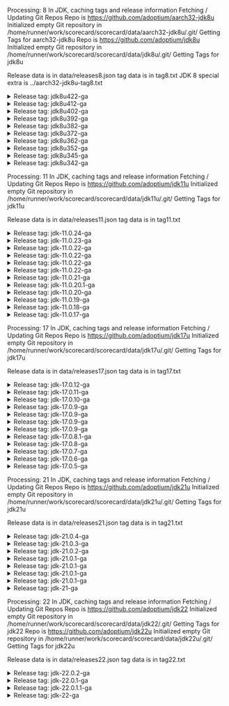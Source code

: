 Processing: 8 
In JDK, caching tags and release information
Fetching / Updating Git Repos
Repo is  https://github.com/adoptium/aarch32-jdk8u
Initialized empty Git repository in /home/runner/work/scorecard/scorecard/data/aarch32-jdk8u/.git/
Getting Tags for aarch32-jdk8u
Repo is  https://github.com/adoptium/jdk8u
Initialized empty Git repository in /home/runner/work/scorecard/scorecard/data/jdk8u/.git/
Getting Tags for jdk8u

Release data is in data/releases8.json
tag data is in tag8.txt
JDK 8 special extra is ../aarch32-jdk8u-tag8.txt


<details><summary>Release tag: jdk8u422-ga</summary>

|                       Tag|               Tagged Date |       Commit Date |              Days |
|                       ---|                       --- |               --- |               --- |
|               jdk8u422-ga| Fri Jul 19 00:00:00 UTC 2024 | Fri Jul 19 00:00:00 UTC 2024 |                 0 |
|        jdk8u422-b05_adopt| Wed Jul 17 00:14:20 UTC 2024 | Wed Jul 17 00:14:20 UTC 2024 |                 0 |


|   Platform|           OS |    Released | Target/Actual(days) |    On-time |                      RTAG|
|        ---|          --- |         --- |               --- |        --- |                       ---|
|        x64|        linux |  07-18-2024 |               2/1 |        Yes |        jdk8u422-b05_adopt|

On-Time 1(100%)  Late: 0(0%)


</details>



<details><summary>Release tag: jdk8u412-ga</summary>

|                       Tag|               Tagged Date |       Commit Date |              Days |
|                       ---|                       --- |               --- |               --- |
|               jdk8u412-ga| Sun Apr  7 02:50:07 UTC 2024 | Wed Apr 17 00:29:09 UTC 2024 |                -9 |
|        jdk8u412-b08_adopt| Wed Apr 17 01:14:23 UTC 2024 | Wed Apr 17 01:14:23 UTC 2024 |                 0 |


|   Platform|           OS |    Released | Target/Actual(days) |    On-time |                      RTAG|
|        ---|          --- |         --- |               --- |        --- |                       ---|
|        x64|        linux |  04-18-2024 |               2/1 |        Yes |        jdk8u412-b08_adopt|
|        x64|      windows |  04-18-2024 |               2/1 |        Yes |        jdk8u412-b08_adopt|
|    aarch64|        linux |  04-18-2024 |               2/1 |        Yes |        jdk8u412-b08_adopt|
|        x64|          mac |  04-19-2024 |               2/2 |        Yes |        jdk8u412-b08_adopt|
|    ppc64le|        linux |  04-20-2024 |               7/3 |        Yes |        jdk8u412-b08_adopt|
|        x64|      solaris |  04-22-2024 |               7/5 |        Yes |        jdk8u412-b08_adopt|
|        x64| alpine-linux |  04-22-2024 |               7/5 |        Yes |        jdk8u412-b08_adopt|
|    sparcv9|      solaris |  04-22-2024 |               7/5 |        Yes |        jdk8u412-b08_adopt|
|      ppc64|          aix |  04-23-2024 |               7/6 |        Yes |        jdk8u412-b08_adopt|
|        arm|        linux |  04-23-2024 |               7/6 |        Yes | jdk8u412-b08-aarch32-20240419_adopt|
|        x32|      windows |  04-24-2024 |               7/6 |        Yes |        jdk8u412-b08_adopt|

On-Time 11(100%)  Late: 0(0%)


</details>



<details><summary>Release tag: jdk8u402-ga</summary>

|                       Tag|               Tagged Date |       Commit Date |              Days |
|                       ---|                       --- |               --- |               --- |
|               jdk8u402-ga| Thu Jan 11 01:53:23 UTC 2024 | Wed Jan 17 01:35:04 UTC 2024 |                -5 |
|        jdk8u402-b06_adopt| Wed Jan 17 01:14:12 UTC 2024 | Wed Jan 17 01:14:12 UTC 2024 |                 0 |


|   Platform|           OS |    Released | Target/Actual(days) |    On-time |                      RTAG|
|        ---|          --- |         --- |               --- |        --- |                       ---|
|        x64|        linux |  01-19-2024 |               2/2 |        Yes |        jdk8u402-b06_adopt|
|    ppc64le|        linux |  01-19-2024 |               7/2 |        Yes |        jdk8u402-b06_adopt|
|        x64|      windows |  01-19-2024 |               2/2 |        Yes |        jdk8u402-b06_adopt|
|        x64|          mac |  01-19-2024 |               2/2 |        Yes |        jdk8u402-b06_adopt|
|    aarch64|        linux |  01-23-2024 |               2/5 |         No |        jdk8u402-b06_adopt|
|        x64|      solaris |  01-23-2024 |               7/5 |        Yes |        jdk8u402-b06_adopt|
|        x32|      windows |  01-23-2024 |               7/6 |        Yes |        jdk8u402-b06_adopt|
|    sparcv9|      solaris |  01-23-2024 |               7/6 |        Yes |        jdk8u402-b06_adopt|
|        x64| alpine-linux |  01-24-2024 |               7/7 |        Yes |        jdk8u402-b06_adopt|
|        arm|        linux |  01-24-2024 |               7/7 |        Yes | jdk8u402-b06-aarch32-20240118_adopt|
|      ppc64|          aix |  01-24-2024 |               7/7 |        Yes |        jdk8u402-b06_adopt|

On-Time 10(90%)  Late: 1(9%)


</details>



<details><summary>Release tag: jdk8u392-ga</summary>

|                       Tag|               Tagged Date |       Commit Date |              Days |
|                       ---|                       --- |               --- |               --- |
|               jdk8u392-ga| Sat Oct  7 21:09:58 UTC 2023 | Tue Oct 17 22:51:19 UTC 2023 |               -10 |
|        jdk8u392-b08_adopt| Tue Oct 17 23:14:11 UTC 2023 | Tue Oct 17 23:14:12 UTC 2023 |                 0 |


|   Platform|           OS |    Released | Target/Actual(days) |    On-time |                      RTAG|
|        ---|          --- |         --- |               --- |        --- |                       ---|
|    aarch64|        linux |  10-19-2023 |               2/1 |        Yes |        jdk8u392-b08_adopt|
|        x64|      windows |  10-20-2023 |               2/2 |        Yes |        jdk8u392-b08_adopt|
|        x32|      windows |  10-20-2023 |               7/2 |        Yes |        jdk8u392-b08_adopt|
|        x64|        linux |  10-23-2023 |               2/5 |         No |        jdk8u392-b08_adopt|
|    ppc64le|        linux |  10-24-2023 |               7/6 |        Yes |        jdk8u392-b08_adopt|
|        x64|          mac |  10-25-2023 |               2/7 |         No |        jdk8u392-b08_adopt|
|        x64| alpine-linux |  10-26-2023 |               7/8 |         No |        jdk8u392-b08_adopt|
|        x64|      solaris |  10-27-2023 |               7/9 |         No |        jdk8u392-b08_adopt|
|    sparcv9|      solaris |  10-27-2023 |               7/9 |         No |        jdk8u392-b08_adopt|
|        arm|        linux |  10-31-2023 |              7/13 |         No | jdk8u392-b08-aarch32-20231020_adopt|
|      ppc64|          aix |  11-01-2023 |              7/14 |         No |        jdk8u392-b08_adopt|

On-Time 4(36%)  Late: 7(63%)


</details>



<details><summary>Release tag: jdk8u382-ga</summary>

|                       Tag|               Tagged Date |       Commit Date |              Days |
|                       ---|                       --- |               --- |               --- |
|               jdk8u382-ga| Fri Jul 14 06:13:25 UTC 2023 | Fri Jul 21 03:03:59 UTC 2023 |                -6 |
|        jdk8u382-b05_adopt| Wed Jul 19 15:30:06 UTC 2023 | Wed Jul 19 15:30:06 UTC 2023 |                 0 |


|   Platform|           OS |    Released | Target/Actual(days) |    On-time |                      RTAG|
|        ---|          --- |         --- |               --- |        --- |                       ---|
|        x64|        linux |  07-21-2023 |               2/2 |        Yes |        jdk8u382-b05_adopt|
|    aarch64|        linux |  07-21-2023 |               2/2 |        Yes |        jdk8u382-b05_adopt|
|        x64|      windows |  07-21-2023 |               2/2 |        Yes |        jdk8u382-b05_adopt|
|        x64|          mac |  07-24-2023 |               2/4 |         No |        jdk8u382-b05_adopt|
|    ppc64le|        linux |  07-24-2023 |               7/4 |        Yes |        jdk8u382-b05_adopt|
|        x32|      windows |  07-25-2023 |               7/5 |        Yes |        jdk8u382-b05_adopt|
|        x64| alpine-linux |  07-25-2023 |               7/5 |        Yes |        jdk8u382-b05_adopt|
|        x64|      solaris |  07-26-2023 |               7/6 |        Yes |        jdk8u382-b05_adopt|
|    sparcv9|      solaris |  07-31-2023 |              7/11 |         No |        jdk8u382-b05_adopt|
|        arm|        linux |  08-01-2023 |              7/12 |         No | jdk8u382-b05-aarch32-20230719_adopt|
|      ppc64|          aix |  08-03-2023 |              7/14 |         No |        jdk8u382-b05_adopt|

On-Time 7(63%)  Late: 4(36%)


</details>



<details><summary>Release tag: jdk8u372-ga</summary>

|                       Tag|               Tagged Date |       Commit Date |              Days |
|                       ---|                       --- |               --- |               --- |
|               jdk8u372-ga| Tue Apr 18 04:55:08 UTC 2023 | Thu Apr 20 08:43:15 UTC 2023 |                -2 |
|        jdk8u372-b07_adopt| Tue Apr 18 23:14:10 UTC 2023 | Tue Apr 18 23:14:11 UTC 2023 |                 0 |


|   Platform|           OS |    Released | Target/Actual(days) |    On-time |                      RTAG|
|        ---|          --- |         --- |               --- |        --- |                       ---|
|        x64|        linux |  04-20-2023 |               2/1 |        Yes |        jdk8u372-b07_adopt|
|        x64|      windows |  04-20-2023 |               2/1 |        Yes |        jdk8u372-b07_adopt|
|    aarch64|        linux |  04-20-2023 |               2/1 |        Yes |        jdk8u372-b07_adopt|
|        x64|          mac |  04-20-2023 |               2/1 |        Yes |        jdk8u372-b07_adopt|
|    ppc64le|        linux |  04-25-2023 |               7/6 |        Yes |        jdk8u372-b07_adopt|
|        x64|      solaris |  04-25-2023 |               7/6 |        Yes |        jdk8u372-b07_adopt|
|        x32|      windows |  04-25-2023 |               7/6 |        Yes |        jdk8u372-b07_adopt|
|        x64| alpine-linux |  04-26-2023 |               7/7 |        Yes |        jdk8u372-b07_adopt|
|      ppc64|          aix |  04-27-2023 |               7/8 |         No |        jdk8u372-b07_adopt|
|        arm|        linux |  04-28-2023 |               7/9 |         No | jdk8u372-b07-aarch32-20230426_adopt|
|    sparcv9|      solaris |  04-29-2023 |              7/10 |         No |        jdk8u372-b07_adopt|

On-Time 8(72%)  Late: 3(27%)


</details>



<details><summary>Release tag: jdk8u362-ga</summary>

|                       Tag|               Tagged Date |       Commit Date |              Days |
|                       ---|                       --- |               --- |               --- |
|               jdk8u362-ga| Mon Jan 16 19:43:43 UTC 2023 | Wed Jan 18 15:48:10 UTC 2023 |                -1 |
|        jdk8u362-b09_adopt| Tue Jan 17 23:14:13 UTC 2023 | Tue Jan 17 23:14:13 UTC 2023 |                 0 |


|   Platform|           OS |    Released | Target/Actual(days) |    On-time |                      RTAG|
|        ---|          --- |         --- |               --- |        --- |                       ---|
|        x64|        linux |  01-20-2023 |               2/2 |        Yes |        jdk8u362-b09_adopt|
|        x64|          mac |  01-20-2023 |               2/2 |        Yes |        jdk8u362-b09_adopt|
|        x64|      windows |  01-23-2023 |               2/5 |         No |        jdk8u362-b09_adopt|
|        x32|      windows |  01-23-2023 |               7/5 |        Yes |        jdk8u362-b09_adopt|
|    aarch64|        linux |  01-24-2023 |               2/6 |         No |        jdk8u362-b09_adopt|
|    ppc64le|        linux |  01-24-2023 |               7/6 |        Yes |        jdk8u362-b09_adopt|
|        x64| alpine-linux |  01-25-2023 |               7/7 |        Yes |        jdk8u362-b09_adopt|
|        arm|        linux |  01-25-2023 |               7/7 |        Yes | jdk8u362-b09-aarch32-20230119_adopt|
|        x64|      solaris |  01-26-2023 |               7/8 |         No |        jdk8u362-b09_adopt|
|      ppc64|          aix |  01-27-2023 |               7/9 |         No |        jdk8u362-b09_adopt|
|    sparcv9|      solaris |  02-01-2023 |              7/14 |         No |        jdk8u362-b09_adopt|

On-Time 6(54%)  Late: 5(45%)


</details>



<details><summary>Release tag: jdk8u352-ga</summary>

|                       Tag|               Tagged Date |       Commit Date |              Days |
|                       ---|                       --- |               --- |               --- |
|               jdk8u352-ga| Tue Oct 11 00:13:13 UTC 2022 | Thu Oct 20 00:51:55 UTC 2022 |                -9 |
|        jdk8u352-b08_adopt| Thu Oct 20 08:39:59 UTC 2022 | Thu Oct 20 08:39:59 UTC 2022 |                 0 |


|   Platform|           OS |    Released | Target/Actual(days) |    On-time |                      RTAG|
|        ---|          --- |         --- |               --- |        --- |                       ---|
|        x64|        linux |  10-25-2022 |               2/5 |         No |        jdk8u352-b08_adopt|
|    ppc64le|        linux |  10-27-2022 |               7/7 |        Yes |        jdk8u352-b08_adopt|
|    aarch64|        linux |  10-28-2022 |               2/8 |         No |        jdk8u352-b08_adopt|
|        x64| alpine-linux |  11-02-2022 |              7/13 |         No |        jdk8u352-b08_adopt|
|        x64|          mac |  11-03-2022 |              2/14 |         No |        jdk8u352-b08_adopt|
|        arm|        linux |  11-03-2022 |              7/14 |         No | jdk8u352-b08-aarch32-20221020_adopt|
|        x64|      solaris |  11-04-2022 |              7/15 |         No |        jdk8u352-b08_adopt|
|        x64|      windows |  11-04-2022 |              2/15 |         No |        jdk8u352-b08_adopt|
|        x32|      windows |  11-04-2022 |              7/15 |         No |        jdk8u352-b08_adopt|
|      ppc64|          aix |  11-10-2022 |              7/21 |         No |        jdk8u352-b08_adopt|
|    sparcv9|      solaris |  11-15-2022 |              7/26 |         No |        jdk8u352-b08_adopt|

On-Time 1(9%)  Late: 10(90%)


</details>



<details><summary>Release tag: jdk8u345-ga</summary>

|                       Tag|               Tagged Date |       Commit Date |              Days |
|                       ---|                       --- |               --- |               --- |
|               jdk8u345-ga| Sun Jul 31 04:01:56 UTC 2022 | Mon Aug  1 16:10:48 UTC 2022 |                -1 |
|        jdk8u345-b01_adopt| Mon Aug  1 16:14:14 UTC 2022 | Mon Aug  1 16:14:14 UTC 2022 |                 0 |


|   Platform|           OS |    Released | Target/Actual(days) |    On-time |                      RTAG|
|        ---|          --- |         --- |               --- |        --- |                       ---|
|        x64|        linux |  08-04-2022 |               2/3 |         No |        jdk8u345-b01_adopt|
|    aarch64|        linux |  08-04-2022 |               2/3 |         No |        jdk8u345-b01_adopt|
|        x64| alpine-linux |  08-04-2022 |               7/3 |        Yes |        jdk8u345-b01_adopt|
|    ppc64le|        linux |  08-08-2022 |               7/6 |        Yes |        jdk8u345-b01_adopt|
|        x64|          mac |  08-08-2022 |               2/6 |         No |        jdk8u345-b01_adopt|
|        x64|      solaris |  08-09-2022 |               7/8 |         No |        jdk8u345-b01_adopt|
|        arm|        linux |  08-10-2022 |               7/8 |         No | jdk8u345-ga-aarch32-20220802_adopt|
|        x64|      windows |  08-04-2022 |               2/3 |         No |        jdk8u345-b01_adopt|
|        x32|      windows |  08-04-2022 |               7/3 |        Yes |        jdk8u345-b01_adopt|
|      ppc64|          aix |  08-19-2022 |              7/18 |         No |        jdk8u345-b01_adopt|
|    sparcv9|      solaris |  08-19-2022 |              7/18 |         No |        jdk8u345-b01_adopt|

On-Time 3(27%)  Late: 8(72%)


</details>



<details><summary>Release tag: jdk8u342-ga</summary>

|                       Tag|               Tagged Date |       Commit Date |              Days |
|                       ---|                       --- |               --- |               --- |
|               jdk8u342-ga| Fri Jul 15 16:21:53 UTC 2022 | Sat Jul 23 14:58:57 UTC 2022 |                -7 |
|        jdk8u342-b07_adopt| Wed Jul 20 16:14:13 UTC 2022 | Wed Jul 20 16:14:14 UTC 2022 |                 0 |


|   Platform|           OS |    Released | Target/Actual(days) |    On-time |                      RTAG|
|        ---|          --- |         --- |               --- |        --- |                       ---|
|        x64|      windows |  08-02-2022 |              2/12 |         No |        jdk8u342-b07_adopt|

On-Time 0(0%)  Late: 1(100%)


</details>

Processing: 11 
In JDK, caching tags and release information
Fetching / Updating Git Repos
Repo is  https://github.com/adoptium/jdk11u
Initialized empty Git repository in /home/runner/work/scorecard/scorecard/data/jdk11u/.git/
Getting Tags for jdk11u

Release data is in data/releases11.json
tag data is in tag11.txt


<details><summary>Release tag: jdk-11.0.24-ga</summary>

|                       Tag|               Tagged Date |       Commit Date |              Days |
|                       ---|                       --- |               --- |               --- |
|            jdk-11.0.24-ga| Tue Jul  9 08:41:55 UTC 2024 | Tue Jul 16 08:44:32 UTC 2024 |                -7 |
|       jdk-11.0.24+8_adopt| Tue Jul 16 22:07:28 UTC 2024 | Tue Jul 16 22:07:28 UTC 2024 |                 0 |


|   Platform|           OS |    Released | Target/Actual(days) |    On-time |                      RTAG|
|        ---|          --- |         --- |               --- |        --- |                       ---|
|        x64|        linux |  07-17-2024 |               2/0 |        Yes |       jdk-11.0.24+8_adopt|
|    aarch64|        linux |  07-18-2024 |               2/1 |        Yes |       jdk-11.0.24+8_adopt|
|        x64|      windows |  07-18-2024 |               2/1 |        Yes |       jdk-11.0.24+8_adopt|
|        x64|          mac |  07-18-2024 |               2/1 |        Yes |       jdk-11.0.24+8_adopt|
|    aarch64|          mac |  07-18-2024 |               2/1 |        Yes |       jdk-11.0.24+8_adopt|
|        x64| alpine-linux |  07-18-2024 |               7/1 |        Yes |       jdk-11.0.24+8_adopt|

On-Time 6(100%)  Late: 0(0%)


</details>



<details><summary>Release tag: jdk-11.0.23-ga</summary>

|                       Tag|               Tagged Date |       Commit Date |              Days |
|                       ---|                       --- |               --- |               --- |
|            jdk-11.0.23-ga| Mon Apr  8 05:38:38 UTC 2024 | Mon Apr  8 05:40:58 UTC 2024 |                 0 |
|       jdk-11.0.23+9_adopt| Wed Apr 17 05:07:26 UTC 2024 | Wed Apr 17 05:07:26 UTC 2024 |                 0 |


|   Platform|           OS |    Released | Target/Actual(days) |    On-time |                      RTAG|
|        ---|          --- |         --- |               --- |        --- |                       ---|
|        x64|        linux |  04-18-2024 |               2/1 |        Yes |       jdk-11.0.23+9_adopt|
|    aarch64|        linux |  04-18-2024 |               2/1 |        Yes |       jdk-11.0.23+9_adopt|
|    aarch64|          mac |  04-18-2024 |               2/1 |        Yes |       jdk-11.0.23+9_adopt|
|        x64|      windows |  04-18-2024 |               2/1 |        Yes |       jdk-11.0.23+9_adopt|
|    ppc64le|        linux |  04-19-2024 |               7/2 |        Yes |       jdk-11.0.23+9_adopt|
|        x64|          mac |  04-20-2024 |               2/2 |        Yes |       jdk-11.0.23+9_adopt|
|      s390x|        linux |  04-20-2024 |               7/3 |        Yes |       jdk-11.0.23+9_adopt|
|        x32|      windows |  04-22-2024 |               7/5 |        Yes |       jdk-11.0.23+9_adopt|
|      ppc64|          aix |  04-22-2024 |               7/5 |        Yes |       jdk-11.0.23+9_adopt|
|        arm|        linux |  04-23-2024 |               7/6 |        Yes |       jdk-11.0.23+9_adopt|
|        x64| alpine-linux |  04-23-2024 |               7/6 |        Yes |       jdk-11.0.23+9_adopt|

On-Time 11(100%)  Late: 0(0%)


</details>



<details><summary>Release tag: jdk-11.0.22-ga</summary>

|                       Tag|               Tagged Date |       Commit Date |              Days |
|                       ---|                       --- |               --- |               --- |
|            jdk-11.0.22-ga| Tue Jan  9 21:19:49 UTC 2024 | Tue Jan  9 21:21:18 UTC 2024 |                 0 |
|       jdk-11.0.22+7_adopt| Tue Jan 16 22:07:11 UTC 2024 | Tue Jan 16 22:07:11 UTC 2024 |                 0 |


|   Platform|           OS |    Released | Target/Actual(days) |    On-time |                      RTAG|
|        ---|          --- |         --- |               --- |        --- |                       ---|
|    aarch64|          mac |  01-22-2024 |               2/5 |         No |       jdk-11.0.22+7_adopt|

On-Time 0(0%)  Late: 1(100%)


</details>



<details><summary>Release tag: jdk-11.0.22-ga</summary>

|                       Tag|               Tagged Date |       Commit Date |              Days |
|                       ---|                       --- |               --- |               --- |
|            jdk-11.0.22-ga| Tue Jan  9 21:19:49 UTC 2024 | Tue Jan  9 21:21:18 UTC 2024 |                 0 |
|       jdk-11.0.22+7_adopt| Tue Jan 16 22:07:11 UTC 2024 | Tue Jan 16 22:07:11 UTC 2024 |                 0 |


|   Platform|           OS |    Released | Target/Actual(days) |    On-time |                      RTAG|
|        ---|          --- |         --- |               --- |        --- |                       ---|
|        x64|        linux |  01-18-2024 |               2/1 |        Yes |       jdk-11.0.22+7_adopt|
|    aarch64|          mac |  01-18-2024 |               2/1 |        Yes |       jdk-11.0.22+7_adopt|
|        x64|      windows |  01-18-2024 |               2/1 |        Yes |       jdk-11.0.22+7_adopt|
|    aarch64|        linux |  01-19-2024 |               2/2 |        Yes |       jdk-11.0.22+7_adopt|
|        x64| alpine-linux |  01-19-2024 |               7/2 |        Yes |       jdk-11.0.22+7_adopt|
|        x32|      windows |  01-19-2024 |               7/2 |        Yes |       jdk-11.0.22+7_adopt|
|    ppc64le|        linux |  01-22-2024 |               7/5 |        Yes |       jdk-11.0.22+7_adopt|
|        arm|        linux |  01-23-2024 |               7/6 |        Yes |       jdk-11.0.22+7_adopt|
|        x64|          mac |  01-23-2024 |               2/6 |         No |       jdk-11.0.22+7_adopt|
|      s390x|        linux |  01-23-2024 |               7/6 |        Yes |       jdk-11.0.22+7_adopt|

On-Time 9(90%)  Late: 1(10%)


</details>



<details><summary>Release tag: jdk-11.0.22-ga</summary>

|                       Tag|               Tagged Date |       Commit Date |              Days |
|                       ---|                       --- |               --- |               --- |
|            jdk-11.0.22-ga| Tue Jan  9 21:19:49 UTC 2024 | Tue Jan  9 21:21:18 UTC 2024 |                 0 |
|       jdk-11.0.22+7_adopt| Tue Jan 16 22:07:11 UTC 2024 | Tue Jan 16 22:07:11 UTC 2024 |                 0 |


|   Platform|           OS |    Released | Target/Actual(days) |    On-time |                      RTAG|
|        ---|          --- |         --- |               --- |        --- |                       ---|
|    aarch64|          mac |  01-22-2024 |               2/5 |         No |       jdk-11.0.22+7_adopt|

On-Time 0(0%)  Late: 1(100%)


</details>



<details><summary>Release tag: jdk-11.0.22-ga</summary>

|                       Tag|               Tagged Date |       Commit Date |              Days |
|                       ---|                       --- |               --- |               --- |
|            jdk-11.0.22-ga| Tue Jan  9 21:19:49 UTC 2024 | Tue Jan  9 21:21:18 UTC 2024 |                 0 |
|       jdk-11.0.22+7_adopt| Tue Jan 16 22:07:11 UTC 2024 | Tue Jan 16 22:07:11 UTC 2024 |                 0 |


|   Platform|           OS |    Released | Target/Actual(days) |    On-time |                      RTAG|
|        ---|          --- |         --- |               --- |        --- |                       ---|
|        x64|        linux |  01-18-2024 |               2/1 |        Yes |       jdk-11.0.22+7_adopt|
|    aarch64|          mac |  01-18-2024 |               2/1 |        Yes |       jdk-11.0.22+7_adopt|
|        x64|      windows |  01-18-2024 |               2/1 |        Yes |       jdk-11.0.22+7_adopt|
|    aarch64|        linux |  01-19-2024 |               2/2 |        Yes |       jdk-11.0.22+7_adopt|
|        x64| alpine-linux |  01-19-2024 |               7/2 |        Yes |       jdk-11.0.22+7_adopt|
|        x32|      windows |  01-19-2024 |               7/2 |        Yes |       jdk-11.0.22+7_adopt|
|    ppc64le|        linux |  01-22-2024 |               7/5 |        Yes |       jdk-11.0.22+7_adopt|
|        arm|        linux |  01-23-2024 |               7/6 |        Yes |       jdk-11.0.22+7_adopt|
|        x64|          mac |  01-23-2024 |               2/6 |         No |       jdk-11.0.22+7_adopt|
|      s390x|        linux |  01-23-2024 |               7/6 |        Yes |       jdk-11.0.22+7_adopt|

On-Time 9(90%)  Late: 1(10%)


</details>



<details><summary>Release tag: jdk-11.0.21-ga</summary>

|                       Tag|               Tagged Date |       Commit Date |              Days |
|                       ---|                       --- |               --- |               --- |
|            jdk-11.0.21-ga| Fri Oct  6 05:33:33 UTC 2023 | Fri Oct  6 05:45:12 UTC 2023 |                 0 |
|       jdk-11.0.21+9_adopt| Tue Oct 17 21:07:15 UTC 2023 | Tue Oct 17 21:07:15 UTC 2023 |                 0 |


|   Platform|           OS |    Released | Target/Actual(days) |    On-time |                      RTAG|
|        ---|          --- |         --- |               --- |        --- |                       ---|
|        x64|          mac |  10-18-2023 |               2/0 |        Yes |       jdk-11.0.21+9_adopt|
|    aarch64|        linux |  10-18-2023 |               2/0 |        Yes |       jdk-11.0.21+9_adopt|
|        x64|      windows |  10-18-2023 |               2/0 |        Yes |       jdk-11.0.21+9_adopt|
|        x64|        linux |  10-18-2023 |               2/0 |        Yes |       jdk-11.0.21+9_adopt|
|        x64| alpine-linux |  10-19-2023 |               7/1 |        Yes |       jdk-11.0.21+9_adopt|
|    ppc64le|        linux |  10-23-2023 |               7/5 |        Yes |       jdk-11.0.21+9_adopt|
|    aarch64|          mac |  10-24-2023 |               2/6 |         No |       jdk-11.0.21+9_adopt|
|      s390x|        linux |  10-24-2023 |               7/6 |        Yes |       jdk-11.0.21+9_adopt|
|        arm|        linux |  10-26-2023 |               7/8 |         No |       jdk-11.0.21+9_adopt|
|        x32|      windows |  10-27-2023 |               7/9 |         No |       jdk-11.0.21+9_adopt|

On-Time 7(70%)  Late: 3(30%)


</details>



<details><summary>Release tag: jdk-11.0.20.1-ga</summary>

|                       Tag|               Tagged Date |       Commit Date |              Days |
|                       ---|                       --- |               --- |               --- |
|          jdk-11.0.20.1-ga| Wed Aug 23 05:22:04 UTC 2023 | Wed Aug 23 05:43:53 UTC 2023 |                 0 |
|     jdk-11.0.20.1+1_adopt| Wed Aug 23 15:25:42 UTC 2023 | Wed Aug 23 15:28:16 UTC 2023 |                 0 |


|   Platform|           OS |    Released | Target/Actual(days) |    On-time |                      RTAG|
|        ---|          --- |         --- |               --- |        --- |                       ---|
|        x64|      windows |  08-29-2023 |               2/5 |         No |     jdk-11.0.20.1+1_adopt|
|        x32|      windows |  08-29-2023 |               7/5 |        Yes |     jdk-11.0.20.1+1_adopt|
|        arm|        linux |  08-29-2023 |               7/5 |        Yes |     jdk-11.0.20.1+1_adopt|
|    aarch64|        linux |  08-29-2023 |               2/5 |         No |     jdk-11.0.20.1+1_adopt|
|        x64|        linux |  08-29-2023 |               2/5 |         No |     jdk-11.0.20.1+1_adopt|
|        x64| alpine-linux |  08-29-2023 |               7/5 |        Yes |     jdk-11.0.20.1+1_adopt|
|    ppc64le|        linux |  08-29-2023 |               7/5 |        Yes |     jdk-11.0.20.1+1_adopt|
|        x64|          mac |  08-30-2023 |               2/6 |         No |     jdk-11.0.20.1+1_adopt|
|    aarch64|          mac |  08-30-2023 |               2/6 |         No |     jdk-11.0.20.1+1_adopt|
|      s390x|        linux |  08-30-2023 |               7/7 |        Yes |     jdk-11.0.20.1+1_adopt|

On-Time 5(50%)  Late: 5(50%)


</details>



<details><summary>Release tag: jdk-11.0.20-ga</summary>

|                       Tag|               Tagged Date |       Commit Date |              Days |
|                       ---|                       --- |               --- |               --- |
|            jdk-11.0.20-ga| Wed Jul  5 07:22:24 UTC 2023 | Wed Jul  5 07:23:34 UTC 2023 |                 0 |
|       jdk-11.0.20+8_adopt| Tue Jul 18 21:07:16 UTC 2023 | Tue Jul 18 21:07:17 UTC 2023 |                 0 |


|   Platform|           OS |    Released | Target/Actual(days) |    On-time |                      RTAG|
|        ---|          --- |         --- |               --- |        --- |                       ---|
|    aarch64|        linux |  07-20-2023 |               2/1 |        Yes |       jdk-11.0.20+8_adopt|
|        x64|        linux |  07-20-2023 |               2/1 |        Yes |       jdk-11.0.20+8_adopt|
|    ppc64le|        linux |  07-20-2023 |               7/1 |        Yes |       jdk-11.0.20+8_adopt|
|        x64|          mac |  07-20-2023 |               2/1 |        Yes |       jdk-11.0.20+8_adopt|
|        x64|      windows |  07-21-2023 |               2/2 |        Yes |       jdk-11.0.20+8_adopt|
|    aarch64|          mac |  07-21-2023 |               2/2 |        Yes |       jdk-11.0.20+8_adopt|
|        x64| alpine-linux |  07-21-2023 |               7/2 |        Yes |       jdk-11.0.20+8_adopt|
|        arm|        linux |  07-24-2023 |               7/5 |        Yes |       jdk-11.0.20+8_adopt|
|        x32|      windows |  07-24-2023 |               7/5 |        Yes |       jdk-11.0.20+8_adopt|
|      s390x|        linux |  07-25-2023 |               7/6 |        Yes |       jdk-11.0.20+8_adopt|

On-Time 10(100%)  Late: 0(0%)


</details>



<details><summary>Release tag: jdk-11.0.19-ga</summary>

|                       Tag|               Tagged Date |       Commit Date |              Days |
|                       ---|                       --- |               --- |               --- |
|            jdk-11.0.19-ga| Wed Apr 12 20:16:12 UTC 2023 | Wed Apr 12 20:20:19 UTC 2023 |                 0 |
|       jdk-11.0.19+7_adopt| Tue Apr 18 22:07:10 UTC 2023 | Tue Apr 18 22:07:11 UTC 2023 |                 0 |


|   Platform|           OS |    Released | Target/Actual(days) |    On-time |                      RTAG|
|        ---|          --- |         --- |               --- |        --- |                       ---|
|        x64|        linux |  04-19-2023 |               2/0 |        Yes |       jdk-11.0.19+7_adopt|
|    aarch64|        linux |  04-19-2023 |               2/0 |        Yes |       jdk-11.0.19+7_adopt|
|        x64|      windows |  04-20-2023 |               2/1 |        Yes |       jdk-11.0.19+7_adopt|
|    aarch64|          mac |  04-20-2023 |               2/1 |        Yes |       jdk-11.0.19+7_adopt|
|        x64|          mac |  04-20-2023 |               2/1 |        Yes |       jdk-11.0.19+7_adopt|
|        arm|        linux |  04-21-2023 |               7/2 |        Yes |       jdk-11.0.19+7_adopt|
|    ppc64le|        linux |  04-21-2023 |               7/2 |        Yes |       jdk-11.0.19+7_adopt|
|        x64| alpine-linux |  04-25-2023 |               7/6 |        Yes |       jdk-11.0.19+7_adopt|
|      ppc64|          aix |  04-25-2023 |               7/6 |        Yes |       jdk-11.0.19+7_adopt|
|      s390x|        linux |  04-25-2023 |               7/6 |        Yes |       jdk-11.0.19+7_adopt|
|        x32|      windows |  04-25-2023 |               7/6 |        Yes |       jdk-11.0.19+7_adopt|

On-Time 11(100%)  Late: 0(0%)


</details>



<details><summary>Release tag: jdk-11.0.18-ga</summary>

|                       Tag|               Tagged Date |       Commit Date |              Days |
|                       ---|                       --- |               --- |               --- |
|            jdk-11.0.18-ga| Tue Jan 10 08:32:35 UTC 2023 | Tue Jan 10 08:35:18 UTC 2023 |                 0 |
|      jdk-11.0.18+10_adopt| Wed Jan 18 10:07:15 UTC 2023 | Wed Jan 18 10:07:15 UTC 2023 |                 0 |


|   Platform|           OS |    Released | Target/Actual(days) |    On-time |                      RTAG|
|        ---|          --- |         --- |               --- |        --- |                       ---|
|        x64|          mac |  01-19-2023 |               2/1 |        Yes |      jdk-11.0.18+10_adopt|
|        x64|        linux |  01-20-2023 |               2/1 |        Yes |      jdk-11.0.18+10_adopt|
|        arm|        linux |  01-20-2023 |               7/1 |        Yes |      jdk-11.0.18+10_adopt|
|        x64|      windows |  01-20-2023 |               2/2 |        Yes |      jdk-11.0.18+10_adopt|
|        x32|      windows |  01-21-2023 |               7/2 |        Yes |      jdk-11.0.18+10_adopt|
|        x64| alpine-linux |  01-23-2023 |               7/5 |        Yes |      jdk-11.0.18+10_adopt|
|    aarch64|        linux |  01-23-2023 |               2/5 |         No |      jdk-11.0.18+10_adopt|
|      s390x|        linux |  01-24-2023 |               7/5 |        Yes |      jdk-11.0.18+10_adopt|
|    ppc64le|        linux |  01-24-2023 |               7/6 |        Yes |      jdk-11.0.18+10_adopt|
|    aarch64|          mac |  01-25-2023 |               2/7 |         No |      jdk-11.0.18+10_adopt|
|      ppc64|          aix |  01-26-2023 |               7/8 |         No |      jdk-11.0.18+10_adopt|

On-Time 8(72%)  Late: 3(27%)


</details>



<details><summary>Release tag: jdk-11.0.17-ga</summary>

|                       Tag|               Tagged Date |       Commit Date |              Days |
|                       ---|                       --- |               --- |               --- |
|            jdk-11.0.17-ga| Mon Oct 10 15:03:28 UTC 2022 | Mon Oct 10 15:09:10 UTC 2022 |                 0 |
|       jdk-11.0.17+8_adopt| Tue Oct 18 21:07:11 UTC 2022 | Tue Oct 18 21:07:11 UTC 2022 |                 0 |


|   Platform|           OS |    Released | Target/Actual(days) |    On-time |                      RTAG|
|        ---|          --- |         --- |               --- |        --- |                       ---|
|        x64|      windows |  10-25-2022 |               2/6 |         No |       jdk-11.0.17+8_adopt|
|        x64|        linux |  10-25-2022 |               2/6 |         No |       jdk-11.0.17+8_adopt|
|        x64| alpine-linux |  10-25-2022 |               7/6 |        Yes |       jdk-11.0.17+8_adopt|
|    aarch64|        linux |  10-25-2022 |               2/6 |         No |       jdk-11.0.17+8_adopt|
|    ppc64le|        linux |  10-26-2022 |               7/7 |        Yes |       jdk-11.0.17+8_adopt|
|    aarch64|          mac |  10-27-2022 |               2/8 |         No |       jdk-11.0.17+8_adopt|
|        x64|          mac |  10-28-2022 |               2/9 |         No |       jdk-11.0.17+8_adopt|
|        x32|      windows |  11-01-2022 |              7/13 |         No |       jdk-11.0.17+8_adopt|
|        arm|        linux |  11-02-2022 |              7/14 |         No |       jdk-11.0.17+8_adopt|
|      s390x|        linux |  11-04-2022 |              7/16 |         No |       jdk-11.0.17+8_adopt|
|      ppc64|          aix |  11-09-2022 |              7/21 |         No |       jdk-11.0.17+8_adopt|

On-Time 2(18%)  Late: 9(81%)


</details>

Processing: 17 
In JDK, caching tags and release information
Fetching / Updating Git Repos
Repo is  https://github.com/adoptium/jdk17u
Initialized empty Git repository in /home/runner/work/scorecard/scorecard/data/jdk17u/.git/
Getting Tags for jdk17u

Release data is in data/releases17.json
tag data is in tag17.txt


<details><summary>Release tag: jdk-17.0.12-ga</summary>

|                       Tag|               Tagged Date |       Commit Date |              Days |
|                       ---|                       --- |               --- |               --- |
|            jdk-17.0.12-ga| Tue Jul  9 08:19:46 UTC 2024 | Mon Jul 15 20:58:35 UTC 2024 |                -6 |
|       jdk-17.0.12+7_adopt| Tue Jul 16 21:42:21 UTC 2024 | Tue Jul 16 21:42:21 UTC 2024 |                 0 |


|   Platform|           OS |    Released | Target/Actual(days) |    On-time |                      RTAG|
|        ---|          --- |         --- |               --- |        --- |                       ---|
|        x64|        linux |  07-17-2024 |               2/0 |        Yes |       jdk-17.0.12+7_adopt|
|        x64|          mac |  07-17-2024 |               2/0 |        Yes |       jdk-17.0.12+7_adopt|
|    aarch64|          mac |  07-17-2024 |               2/0 |        Yes |       jdk-17.0.12+7_adopt|
|    aarch64|        linux |  07-18-2024 |               2/1 |        Yes |       jdk-17.0.12+7_adopt|
|        x64|      windows |  07-18-2024 |               2/1 |        Yes |       jdk-17.0.12+7_adopt|

On-Time 5(100%)  Late: 0(0%)


</details>



<details><summary>Release tag: jdk-17.0.11-ga</summary>

|                       Tag|               Tagged Date |       Commit Date |              Days |
|                       ---|                       --- |               --- |               --- |
|            jdk-17.0.11-ga| Mon Apr  8 06:17:50 UTC 2024 | Mon Apr  8 06:19:18 UTC 2024 |                 0 |
|       jdk-17.0.11+9_adopt| Wed Apr 17 05:43:04 UTC 2024 | Wed Apr 17 05:43:04 UTC 2024 |                 0 |


|   Platform|           OS |    Released | Target/Actual(days) |    On-time |                      RTAG|
|        ---|          --- |         --- |               --- |        --- |                       ---|
|    aarch64|        linux |  04-18-2024 |               2/1 |        Yes |       jdk-17.0.11+9_adopt|
|    aarch64|          mac |  04-18-2024 |               2/1 |        Yes |       jdk-17.0.11+9_adopt|
|        x64|          mac |  04-18-2024 |               2/1 |        Yes |       jdk-17.0.11+9_adopt|
|        x64|        linux |  04-18-2024 |               2/1 |        Yes |       jdk-17.0.11+9_adopt|
|        x64|      windows |  04-18-2024 |               2/1 |        Yes |       jdk-17.0.11+9_adopt|
|    ppc64le|        linux |  04-19-2024 |               7/2 |        Yes |       jdk-17.0.11+9_adopt|
|        x64| alpine-linux |  04-19-2024 |               7/2 |        Yes |       jdk-17.0.11+9_adopt|
|      s390x|        linux |  04-20-2024 |               7/3 |        Yes |       jdk-17.0.11+9_adopt|
|        x32|      windows |  04-21-2024 |               7/4 |        Yes |       jdk-17.0.11+9_adopt|
|        arm|        linux |  04-22-2024 |               7/5 |        Yes |       jdk-17.0.11+9_adopt|
|      ppc64|          aix |  04-22-2024 |               7/5 |        Yes |       jdk-17.0.11+9_adopt|
|    riscv64|        linux |  05-14-2024 |              7/27 |         No |       jdk-17.0.11+9_adopt|

On-Time 11(91%)  Late: 1(8%)


</details>



<details><summary>Release tag: jdk-17.0.10-ga</summary>

|                       Tag|               Tagged Date |       Commit Date |              Days |
|                       ---|                       --- |               --- |               --- |
|            jdk-17.0.10-ga| Tue Jan  9 21:18:15 UTC 2024 | Tue Jan  9 21:22:10 UTC 2024 |                 0 |
|       jdk-17.0.10+7_adopt| Tue Jan 16 22:42:11 UTC 2024 | Tue Jan 16 22:42:11 UTC 2024 |                 0 |


|   Platform|           OS |    Released | Target/Actual(days) |    On-time |                      RTAG|
|        ---|          --- |         --- |               --- |        --- |                       ---|
|        x64|          mac |  01-17-2024 |               2/0 |        Yes |       jdk-17.0.10+7_adopt|
|    aarch64|          mac |  01-18-2024 |               2/1 |        Yes |       jdk-17.0.10+7_adopt|
|        x64|      windows |  01-18-2024 |               2/1 |        Yes |       jdk-17.0.10+7_adopt|
|        x64|        linux |  01-18-2024 |               2/1 |        Yes |       jdk-17.0.10+7_adopt|
|    aarch64|        linux |  01-18-2024 |               2/1 |        Yes |       jdk-17.0.10+7_adopt|
|        x64| alpine-linux |  01-19-2024 |               7/2 |        Yes |       jdk-17.0.10+7_adopt|
|    ppc64le|        linux |  01-19-2024 |               7/2 |        Yes |       jdk-17.0.10+7_adopt|
|        x32|      windows |  01-22-2024 |               7/5 |        Yes |       jdk-17.0.10+7_adopt|
|      s390x|        linux |  01-23-2024 |               7/6 |        Yes |       jdk-17.0.10+7_adopt|
|        arm|        linux |  01-23-2024 |               7/6 |        Yes |       jdk-17.0.10+7_adopt|

On-Time 10(100%)  Late: 0(0%)


</details>



<details><summary>Release tag: jdk-17.0.9-ga</summary>

|                       Tag|               Tagged Date |       Commit Date |              Days |
|                       ---|                       --- |               --- |               --- |
|             jdk-17.0.9-ga| Wed Oct 11 18:18:14 UTC 2023 | Wed Oct 11 18:19:06 UTC 2023 |                 0 |
|        jdk-17.0.9+9_adopt| Tue Oct 17 20:42:17 UTC 2023 | Tue Oct 17 20:42:18 UTC 2023 |                 0 |


|   Platform|           OS |    Released | Target/Actual(days) |    On-time |                      RTAG|
|        ---|          --- |         --- |               --- |        --- |                       ---|
|        x64|      windows |  10-27-2023 |               2/9 |         No |        jdk-17.0.9+9_adopt|
|        x32|      windows |  10-27-2023 |               7/9 |         No |        jdk-17.0.9+9_adopt|

On-Time 0(0%)  Late: 2(100%)


</details>



<details><summary>Release tag: jdk-17.0.9-ga</summary>

|                       Tag|               Tagged Date |       Commit Date |              Days |
|                       ---|                       --- |               --- |               --- |
|             jdk-17.0.9-ga| Wed Oct 11 18:18:14 UTC 2023 | Wed Oct 11 18:19:06 UTC 2023 |                 0 |
|        jdk-17.0.9+9_adopt| Tue Oct 17 20:42:17 UTC 2023 | Tue Oct 17 20:42:18 UTC 2023 |                 0 |


|   Platform|           OS |    Released | Target/Actual(days) |    On-time |                      RTAG|
|        ---|          --- |         --- |               --- |        --- |                       ---|
|        x64| alpine-linux |  10-19-2023 |               7/1 |        Yes |        jdk-17.0.9+9_adopt|
|        x64|        linux |  10-19-2023 |               2/1 |        Yes |        jdk-17.0.9+9_adopt|
|    aarch64|        linux |  10-19-2023 |               2/1 |        Yes |        jdk-17.0.9+9_adopt|
|    aarch64|          mac |  10-20-2023 |               2/2 |        Yes |        jdk-17.0.9+9_adopt|
|        x64|          mac |  10-23-2023 |               2/5 |         No |        jdk-17.0.9+9_adopt|
|    ppc64le|        linux |  10-23-2023 |               7/5 |        Yes |        jdk-17.0.9+9_adopt|
|        x32|      windows |  10-24-2023 |               7/6 |        Yes |        jdk-17.0.9+9_adopt|
|      s390x|        linux |  10-25-2023 |               7/7 |        Yes |        jdk-17.0.9+9_adopt|
|        arm|        linux |  10-26-2023 |               7/8 |         No |        jdk-17.0.9+9_adopt|

On-Time 7(77%)  Late: 2(22%)


</details>



<details><summary>Release tag: jdk-17.0.9-ga</summary>

|                       Tag|               Tagged Date |       Commit Date |              Days |
|                       ---|                       --- |               --- |               --- |
|             jdk-17.0.9-ga| Wed Oct 11 18:18:14 UTC 2023 | Wed Oct 11 18:19:06 UTC 2023 |                 0 |
|        jdk-17.0.9+9_adopt| Tue Oct 17 20:42:17 UTC 2023 | Tue Oct 17 20:42:18 UTC 2023 |                 0 |


|   Platform|           OS |    Released | Target/Actual(days) |    On-time |                      RTAG|
|        ---|          --- |         --- |               --- |        --- |                       ---|
|        x64|      windows |  10-27-2023 |               2/9 |         No |        jdk-17.0.9+9_adopt|
|        x32|      windows |  10-27-2023 |               7/9 |         No |        jdk-17.0.9+9_adopt|

On-Time 0(0%)  Late: 2(100%)


</details>



<details><summary>Release tag: jdk-17.0.9-ga</summary>

|                       Tag|               Tagged Date |       Commit Date |              Days |
|                       ---|                       --- |               --- |               --- |
|             jdk-17.0.9-ga| Wed Oct 11 18:18:14 UTC 2023 | Wed Oct 11 18:19:06 UTC 2023 |                 0 |
|        jdk-17.0.9+9_adopt| Tue Oct 17 20:42:17 UTC 2023 | Tue Oct 17 20:42:18 UTC 2023 |                 0 |


|   Platform|           OS |    Released | Target/Actual(days) |    On-time |                      RTAG|
|        ---|          --- |         --- |               --- |        --- |                       ---|
|        x64| alpine-linux |  10-19-2023 |               7/1 |        Yes |        jdk-17.0.9+9_adopt|
|        x64|        linux |  10-19-2023 |               2/1 |        Yes |        jdk-17.0.9+9_adopt|
|    aarch64|        linux |  10-19-2023 |               2/1 |        Yes |        jdk-17.0.9+9_adopt|
|    aarch64|          mac |  10-20-2023 |               2/2 |        Yes |        jdk-17.0.9+9_adopt|
|        x64|          mac |  10-23-2023 |               2/5 |         No |        jdk-17.0.9+9_adopt|
|    ppc64le|        linux |  10-23-2023 |               7/5 |        Yes |        jdk-17.0.9+9_adopt|
|        x32|      windows |  10-24-2023 |               7/6 |        Yes |        jdk-17.0.9+9_adopt|
|      s390x|        linux |  10-25-2023 |               7/7 |        Yes |        jdk-17.0.9+9_adopt|
|        arm|        linux |  10-26-2023 |               7/8 |         No |        jdk-17.0.9+9_adopt|

On-Time 7(77%)  Late: 2(22%)


</details>



<details><summary>Release tag: jdk-17.0.8.1-ga</summary>

|                       Tag|               Tagged Date |       Commit Date |              Days |
|                       ---|                       --- |               --- |               --- |
|           jdk-17.0.8.1-ga| Wed Aug 23 05:24:09 UTC 2023 | Wed Aug 23 05:29:39 UTC 2023 |                 0 |
|      jdk-17.0.8.1+1_adopt| Wed Aug 23 14:42:37 UTC 2023 | Wed Aug 23 14:43:53 UTC 2023 |                 0 |


|   Platform|           OS |    Released | Target/Actual(days) |    On-time |                      RTAG|
|        ---|          --- |         --- |               --- |        --- |                       ---|
|      ppc64|          aix |  08-29-2023 |               7/5 |        Yes |      jdk-17.0.8.1+1_adopt|
|        arm|        linux |  08-29-2023 |               7/5 |        Yes |      jdk-17.0.8.1+1_adopt|
|    aarch64|          mac |  08-29-2023 |               2/5 |         No |      jdk-17.0.8.1+1_adopt|
|        x64| alpine-linux |  08-29-2023 |               7/5 |        Yes |      jdk-17.0.8.1+1_adopt|
|        x64|        linux |  08-29-2023 |               2/5 |         No |      jdk-17.0.8.1+1_adopt|
|        x32|      windows |  08-29-2023 |               7/5 |        Yes |      jdk-17.0.8.1+1_adopt|
|    ppc64le|        linux |  08-29-2023 |               7/5 |        Yes |      jdk-17.0.8.1+1_adopt|
|        x64|      windows |  08-29-2023 |               2/5 |         No |      jdk-17.0.8.1+1_adopt|
|      s390x|        linux |  08-29-2023 |               7/5 |        Yes |      jdk-17.0.8.1+1_adopt|
|        x64|          mac |  08-29-2023 |               2/5 |         No |      jdk-17.0.8.1+1_adopt|
|    aarch64|        linux |  08-29-2023 |               2/5 |         No |      jdk-17.0.8.1+1_adopt|

On-Time 6(54%)  Late: 5(45%)


</details>



<details><summary>Release tag: jdk-17.0.8-ga</summary>

|                       Tag|               Tagged Date |       Commit Date |              Days |
|                       ---|                       --- |               --- |               --- |
|             jdk-17.0.8-ga| Wed Jul  5 07:11:54 UTC 2023 | Wed Jul  5 07:14:17 UTC 2023 |                 0 |
|        jdk-17.0.8+7_adopt| Tue Jul 18 20:42:21 UTC 2023 | Tue Jul 18 20:42:21 UTC 2023 |                 0 |


|   Platform|           OS |    Released | Target/Actual(days) |    On-time |                      RTAG|
|        ---|          --- |         --- |               --- |        --- |                       ---|
|        x64|      windows |  07-20-2023 |               2/1 |        Yes |        jdk-17.0.8+7_adopt|
|        x64|          mac |  07-20-2023 |               2/1 |        Yes |        jdk-17.0.8+7_adopt|
|        x64|        linux |  07-20-2023 |               2/1 |        Yes |        jdk-17.0.8+7_adopt|
|    aarch64|          mac |  07-20-2023 |               2/1 |        Yes |        jdk-17.0.8+7_adopt|
|    ppc64le|        linux |  07-20-2023 |               7/1 |        Yes |        jdk-17.0.8+7_adopt|
|    aarch64|        linux |  07-20-2023 |               2/1 |        Yes |        jdk-17.0.8+7_adopt|
|        arm|        linux |  07-21-2023 |               7/2 |        Yes |        jdk-17.0.8+7_adopt|
|        x64| alpine-linux |  07-21-2023 |               7/2 |        Yes |        jdk-17.0.8+7_adopt|
|        x32|      windows |  07-25-2023 |               7/6 |        Yes |        jdk-17.0.8+7_adopt|
|      s390x|        linux |  07-25-2023 |               7/6 |        Yes |        jdk-17.0.8+7_adopt|

On-Time 10(100%)  Late: 0(0%)


</details>



<details><summary>Release tag: jdk-17.0.7-ga</summary>

|                       Tag|               Tagged Date |       Commit Date |              Days |
|                       ---|                       --- |               --- |               --- |
|             jdk-17.0.7-ga| Wed Apr 12 20:11:58 UTC 2023 | Wed Apr 12 20:21:26 UTC 2023 |                 0 |
|        jdk-17.0.7+7_adopt| Tue Apr 18 21:42:14 UTC 2023 | Tue Apr 18 21:42:15 UTC 2023 |                 0 |


|   Platform|           OS |    Released | Target/Actual(days) |    On-time |                      RTAG|
|        ---|          --- |         --- |               --- |        --- |                       ---|
|        x64|        linux |  04-19-2023 |               2/0 |        Yes |        jdk-17.0.7+7_adopt|
|    aarch64|          mac |  04-19-2023 |               2/0 |        Yes |        jdk-17.0.7+7_adopt|
|    aarch64|        linux |  04-19-2023 |               2/0 |        Yes |        jdk-17.0.7+7_adopt|
|        x64|      windows |  04-20-2023 |               2/1 |        Yes |        jdk-17.0.7+7_adopt|
|        x64|          mac |  04-20-2023 |               2/1 |        Yes |        jdk-17.0.7+7_adopt|
|    ppc64le|        linux |  04-22-2023 |               7/3 |        Yes |        jdk-17.0.7+7_adopt|
|        arm|        linux |  04-24-2023 |               7/5 |        Yes |        jdk-17.0.7+7_adopt|
|      ppc64|          aix |  04-24-2023 |               7/5 |        Yes |        jdk-17.0.7+7_adopt|
|        x64| alpine-linux |  04-25-2023 |               7/6 |        Yes |        jdk-17.0.7+7_adopt|
|      s390x|        linux |  04-25-2023 |               7/6 |        Yes |        jdk-17.0.7+7_adopt|
|        x32|      windows |  04-26-2023 |               7/7 |        Yes |        jdk-17.0.7+7_adopt|

On-Time 11(100%)  Late: 0(0%)


</details>



<details><summary>Release tag: jdk-17.0.6-ga</summary>

|                       Tag|               Tagged Date |       Commit Date |              Days |
|                       ---|                       --- |               --- |               --- |
|             jdk-17.0.6-ga| Tue Jan 10 13:21:55 UTC 2023 | Tue Jan 10 13:24:13 UTC 2023 |                 0 |
|       jdk-17.0.6+10_adopt| Wed Jan 18 09:42:14 UTC 2023 | Wed Jan 18 09:42:14 UTC 2023 |                 0 |


|   Platform|           OS |    Released | Target/Actual(days) |    On-time |                      RTAG|
|        ---|          --- |         --- |               --- |        --- |                       ---|
|        x64|        linux |  01-19-2023 |               2/1 |        Yes |       jdk-17.0.6+10_adopt|
|        arm|        linux |  01-20-2023 |               7/2 |        Yes |       jdk-17.0.6+10_adopt|
|        x64|      windows |  01-20-2023 |               2/2 |        Yes |       jdk-17.0.6+10_adopt|
|    aarch64|        linux |  01-20-2023 |               2/2 |        Yes |       jdk-17.0.6+10_adopt|
|        x64|          mac |  01-21-2023 |               2/3 |         No |       jdk-17.0.6+10_adopt|
|    ppc64le|        linux |  01-23-2023 |               7/5 |        Yes |       jdk-17.0.6+10_adopt|
|      ppc64|          aix |  01-23-2023 |               7/5 |        Yes |       jdk-17.0.6+10_adopt|
|        x64| alpine-linux |  01-23-2023 |               7/5 |        Yes |       jdk-17.0.6+10_adopt|
|    aarch64|          mac |  01-23-2023 |               2/5 |         No |       jdk-17.0.6+10_adopt|
|      s390x|        linux |  01-24-2023 |               7/5 |        Yes |       jdk-17.0.6+10_adopt|
|        x32|      windows |  01-24-2023 |               7/6 |        Yes |       jdk-17.0.6+10_adopt|

On-Time 9(81%)  Late: 2(18%)


</details>



<details><summary>Release tag: jdk-17.0.5-ga</summary>

|                       Tag|               Tagged Date |       Commit Date |              Days |
|                       ---|                       --- |               --- |               --- |
|             jdk-17.0.5-ga| Mon Oct 10 13:07:22 UTC 2022 | Mon Oct 10 15:07:53 UTC 2022 |                 0 |
|        jdk-17.0.5+8_adopt| Tue Oct 18 20:42:12 UTC 2022 | Tue Oct 18 20:42:12 UTC 2022 |                 0 |


|   Platform|           OS |    Released | Target/Actual(days) |    On-time |                      RTAG|
|        ---|          --- |         --- |               --- |        --- |                       ---|
|        x64| alpine-linux |  10-25-2022 |               7/6 |        Yes |        jdk-17.0.5+8_adopt|
|    aarch64|        linux |  10-26-2022 |               2/7 |         No |        jdk-17.0.5+8_adopt|
|        x64|        linux |  10-26-2022 |               2/7 |         No |        jdk-17.0.5+8_adopt|
|        x64|      windows |  10-26-2022 |               2/7 |         No |        jdk-17.0.5+8_adopt|
|    ppc64le|        linux |  10-28-2022 |               7/9 |         No |        jdk-17.0.5+8_adopt|
|        x64|          mac |  10-28-2022 |               2/9 |         No |        jdk-17.0.5+8_adopt|
|    aarch64|          mac |  10-28-2022 |               2/9 |         No |        jdk-17.0.5+8_adopt|
|        x32|      windows |  11-01-2022 |              7/13 |         No |        jdk-17.0.5+8_adopt|
|        arm|        linux |  11-02-2022 |              7/14 |         No |        jdk-17.0.5+8_adopt|
|      s390x|        linux |  11-06-2022 |              7/18 |         No |        jdk-17.0.5+8_adopt|

On-Time 1(10%)  Late: 9(90%)


</details>

Processing: 21 
In JDK, caching tags and release information
Fetching / Updating Git Repos
Repo is  https://github.com/adoptium/jdk21u
Initialized empty Git repository in /home/runner/work/scorecard/scorecard/data/jdk21u/.git/
Getting Tags for jdk21u

Release data is in data/releases21.json
tag data is in tag21.txt


<details><summary>Release tag: jdk-21.0.4-ga</summary>

|                       Tag|               Tagged Date |       Commit Date |              Days |
|                       ---|                       --- |               --- |               --- |
|             jdk-21.0.4-ga| Tue Jul  9 08:07:16 UTC 2024 | Tue Jul 16 08:39:31 UTC 2024 |                -7 |
|        jdk-21.0.4+7_adopt| Tue Jul 16 22:10:05 UTC 2024 | Tue Jul 16 22:10:05 UTC 2024 |                 0 |


|   Platform|           OS |    Released | Target/Actual(days) |    On-time |                      RTAG|
|        ---|          --- |         --- |               --- |        --- |                       ---|
|        x64|        linux |  07-17-2024 |               2/0 |        Yes |        jdk-21.0.4+7_adopt|
|    aarch64|        linux |  07-18-2024 |               2/1 |        Yes |        jdk-21.0.4+7_adopt|
|    aarch64| alpine-linux |  07-18-2024 |               7/1 |        Yes |        jdk-21.0.4+7_adopt|
|        x64| alpine-linux |  07-18-2024 |               7/1 |        Yes |        jdk-21.0.4+7_adopt|

On-Time 4(100%)  Late: 0(0%)


</details>



<details><summary>Release tag: jdk-21.0.3-ga</summary>

|                       Tag|               Tagged Date |       Commit Date |              Days |
|                       ---|                       --- |               --- |               --- |
|             jdk-21.0.3-ga| Mon Apr  8 06:22:11 UTC 2024 | Mon Apr  8 06:23:22 UTC 2024 |                 0 |
|        jdk-21.0.3+9_adopt| Wed Apr 17 06:10:32 UTC 2024 | Wed Apr 17 06:10:32 UTC 2024 |                 0 |


|   Platform|           OS |    Released | Target/Actual(days) |    On-time |                      RTAG|
|        ---|          --- |         --- |               --- |        --- |                       ---|
|        x64|      windows |  04-18-2024 |               2/1 |        Yes |        jdk-21.0.3+9_adopt|
|        x64|        linux |  04-18-2024 |               2/1 |        Yes |        jdk-21.0.3+9_adopt|
|    aarch64|        linux |  04-18-2024 |               2/1 |        Yes |        jdk-21.0.3+9_adopt|
|    aarch64|          mac |  04-19-2024 |               2/2 |        Yes |        jdk-21.0.3+9_adopt|
|        x64|          mac |  04-19-2024 |               2/2 |        Yes |        jdk-21.0.3+9_adopt|
|      s390x|        linux |  04-20-2024 |               7/3 |        Yes |        jdk-21.0.3+9_adopt|
|        x64| alpine-linux |  04-20-2024 |               7/3 |        Yes |        jdk-21.0.3+9_adopt|
|    aarch64| alpine-linux |  04-20-2024 |               7/3 |        Yes |        jdk-21.0.3+9_adopt|
|    ppc64le|        linux |  04-20-2024 |               7/3 |        Yes |        jdk-21.0.3+9_adopt|
|    riscv64|        linux |  04-22-2024 |               7/5 |        Yes |        jdk-21.0.3+9_adopt|
|      ppc64|          aix |  04-23-2024 |               7/6 |        Yes |        jdk-21.0.3+9_adopt|

On-Time 11(100%)  Late: 0(0%)


</details>



<details><summary>Release tag: jdk-21.0.2-ga</summary>

|                       Tag|               Tagged Date |       Commit Date |              Days |
|                       ---|                       --- |               --- |               --- |
|             jdk-21.0.2-ga| Tue Jan 16 16:19:00 UTC 2024 | Tue Jan 16 18:11:46 UTC 2024 |                 0 |
|       jdk-21.0.2+13_adopt| Tue Jan 16 23:09:10 UTC 2024 | Tue Jan 16 23:09:11 UTC 2024 |                 0 |


|   Platform|           OS |    Released | Target/Actual(days) |    On-time |                      RTAG|
|        ---|          --- |         --- |               --- |        --- |                       ---|
|        x64|          mac |  01-18-2024 |               2/1 |        Yes |       jdk-21.0.2+13_adopt|
|    aarch64|          mac |  01-18-2024 |               2/1 |        Yes |       jdk-21.0.2+13_adopt|
|        x64|        linux |  01-18-2024 |               2/1 |        Yes |       jdk-21.0.2+13_adopt|
|        x64|      windows |  01-20-2024 |               2/3 |         No |       jdk-21.0.2+13_adopt|
|    ppc64le|        linux |  01-22-2024 |               7/5 |        Yes |       jdk-21.0.2+13_adopt|
|      s390x|        linux |  01-22-2024 |               7/5 |        Yes |       jdk-21.0.2+13_adopt|
|      ppc64|          aix |  01-22-2024 |               7/5 |        Yes |       jdk-21.0.2+13_adopt|
|    aarch64|        linux |  01-23-2024 |               2/6 |         No |       jdk-21.0.2+13_adopt|
|    aarch64| alpine-linux |  01-24-2024 |               7/7 |        Yes |       jdk-21.0.2+13_adopt|
|        x64| alpine-linux |  01-24-2024 |               7/7 |        Yes |       jdk-21.0.2+13_adopt|
|    riscv64|        linux |  03-13-2024 |              7/56 |         No |       jdk-21.0.2+13_adopt|

On-Time 8(72%)  Late: 3(27%)


</details>



<details><summary>Release tag: jdk-21.0.1-ga</summary>

|                       Tag|               Tagged Date |       Commit Date |              Days |
|                       ---|                       --- |               --- |               --- |
|             jdk-21.0.1-ga| Thu Oct  5 13:08:46 UTC 2023 | Fri Oct 13 18:30:03 UTC 2023 |                -8 |
|       jdk-21.0.1+12_adopt| Wed Oct 18 17:09:15 UTC 2023 | Wed Oct 18 17:09:15 UTC 2023 |                 0 |


|   Platform|           OS |    Released | Target/Actual(days) |    On-time |                      RTAG|
|        ---|          --- |         --- |               --- |        --- |                       ---|
|        x64|      windows |  10-27-2023 |               2/9 |         No |       jdk-21.0.1+12_adopt|

On-Time 0(0%)  Late: 1(100%)


</details>



<details><summary>Release tag: jdk-21.0.1-ga</summary>

|                       Tag|               Tagged Date |       Commit Date |              Days |
|                       ---|                       --- |               --- |               --- |
|             jdk-21.0.1-ga| Thu Oct  5 13:08:46 UTC 2023 | Fri Oct 13 18:30:03 UTC 2023 |                -8 |
|       jdk-21.0.1+12_adopt| Wed Oct 18 17:09:15 UTC 2023 | Wed Oct 18 17:09:15 UTC 2023 |                 0 |


|   Platform|           OS |    Released | Target/Actual(days) |    On-time |                      RTAG|
|        ---|          --- |         --- |               --- |        --- |                       ---|
|        x64|          mac |  10-24-2023 |               2/5 |         No |       jdk-21.0.1+12_adopt|
|        x64|        linux |  10-24-2023 |               2/5 |         No |       jdk-21.0.1+12_adopt|
|    aarch64|        linux |  10-24-2023 |               2/5 |         No |       jdk-21.0.1+12_adopt|
|        x64| alpine-linux |  10-24-2023 |               7/5 |        Yes |       jdk-21.0.1+12_adopt|
|    ppc64le|        linux |  10-24-2023 |               7/5 |        Yes |       jdk-21.0.1+12_adopt|
|    aarch64|          mac |  10-24-2023 |               2/5 |         No |       jdk-21.0.1+12_adopt|
|    aarch64| alpine-linux |  10-24-2023 |               7/6 |        Yes |       jdk-21.0.1+12_adopt|

On-Time 3(42%)  Late: 4(57%)


</details>



<details><summary>Release tag: jdk-21.0.1-ga</summary>

|                       Tag|               Tagged Date |       Commit Date |              Days |
|                       ---|                       --- |               --- |               --- |
|             jdk-21.0.1-ga| Thu Oct  5 13:08:46 UTC 2023 | Fri Oct 13 18:30:03 UTC 2023 |                -8 |
|       jdk-21.0.1+12_adopt| Wed Oct 18 17:09:15 UTC 2023 | Wed Oct 18 17:09:15 UTC 2023 |                 0 |


|   Platform|           OS |    Released | Target/Actual(days) |    On-time |                      RTAG|
|        ---|          --- |         --- |               --- |        --- |                       ---|
|        x64|      windows |  10-27-2023 |               2/9 |         No |       jdk-21.0.1+12_adopt|

On-Time 0(0%)  Late: 1(100%)


</details>



<details><summary>Release tag: jdk-21.0.1-ga</summary>

|                       Tag|               Tagged Date |       Commit Date |              Days |
|                       ---|                       --- |               --- |               --- |
|             jdk-21.0.1-ga| Thu Oct  5 13:08:46 UTC 2023 | Fri Oct 13 18:30:03 UTC 2023 |                -8 |
|       jdk-21.0.1+12_adopt| Wed Oct 18 17:09:15 UTC 2023 | Wed Oct 18 17:09:15 UTC 2023 |                 0 |


|   Platform|           OS |    Released | Target/Actual(days) |    On-time |                      RTAG|
|        ---|          --- |         --- |               --- |        --- |                       ---|
|        x64|          mac |  10-24-2023 |               2/5 |         No |       jdk-21.0.1+12_adopt|
|        x64|        linux |  10-24-2023 |               2/5 |         No |       jdk-21.0.1+12_adopt|
|    aarch64|        linux |  10-24-2023 |               2/5 |         No |       jdk-21.0.1+12_adopt|
|        x64| alpine-linux |  10-24-2023 |               7/5 |        Yes |       jdk-21.0.1+12_adopt|
|    ppc64le|        linux |  10-24-2023 |               7/5 |        Yes |       jdk-21.0.1+12_adopt|
|    aarch64|          mac |  10-24-2023 |               2/5 |         No |       jdk-21.0.1+12_adopt|
|    aarch64| alpine-linux |  10-24-2023 |               7/6 |        Yes |       jdk-21.0.1+12_adopt|

On-Time 3(42%)  Late: 4(57%)


</details>



<details><summary>Release tag: jdk-21-ga</summary>

|                       Tag|               Tagged Date |       Commit Date |              Days |
|                       ---|                       --- |               --- |               --- |
|                 jdk-21-ga| Wed Aug  9 20:19:41 UTC 2023 | Tue Sep 19 19:41:37 UTC 2023 |               -40 |
|           jdk-21+35_adopt| Thu Aug 10 16:08:14 UTC 2023 | Thu Aug 10 16:08:14 UTC 2023 |                 0 |


|   Platform|           OS |    Released | Target/Actual(days) |    On-time |                      RTAG|
|        ---|          --- |         --- |               --- |        --- |                       ---|
|        x64|        linux |  10-10-2023 |              2/60 |         No |           jdk-21+35_adopt|
|    aarch64|        linux |  10-10-2023 |              2/60 |         No |           jdk-21+35_adopt|
|        x64| alpine-linux |  10-10-2023 |              7/60 |         No |           jdk-21+35_adopt|
|        x64|          mac |  10-11-2023 |              2/61 |         No |           jdk-21+35_adopt|
|        x64|      windows |  10-11-2023 |              2/61 |         No |           jdk-21+35_adopt|
|    aarch64| alpine-linux |  10-11-2023 |              7/61 |         No |           jdk-21+35_adopt|
|    aarch64|          mac |  10-12-2023 |              2/62 |         No |           jdk-21+35_adopt|

On-Time 0(0%)  Late: 7(100%)


</details>

Processing: 22 
In JDK, caching tags and release information
Fetching / Updating Git Repos
Repo is  https://github.com/adoptium/jdk22
Initialized empty Git repository in /home/runner/work/scorecard/scorecard/data/jdk22/.git/
Getting Tags for jdk22
Repo is  https://github.com/adoptium/jdk22u
Initialized empty Git repository in /home/runner/work/scorecard/scorecard/data/jdk22u/.git/
Getting Tags for jdk22u

Release data is in data/releases22.json
tag data is in tag22.txt


<details><summary>Release tag: jdk-22.0.2-ga</summary>

|                       Tag|               Tagged Date |       Commit Date |              Days |
|                       ---|                       --- |               --- |               --- |
|             jdk-22.0.2-ga| Tue Jun  4 16:47:50 UTC 2024 | Tue Jul 16 19:50:37 UTC 2024 |               -42 |
|        jdk-22.0.2+9_adopt| Tue Jul 16 21:58:15 UTC 2024 | Tue Jul 16 21:58:15 UTC 2024 |                 0 |


|   Platform|           OS |    Released | Target/Actual(days) |    On-time |                      RTAG|
|        ---|          --- |         --- |               --- |        --- |                       ---|
|        x64|        linux |  07-17-2024 |               2/0 |        Yes |        jdk-22.0.2+9_adopt|
|    aarch64| alpine-linux |  07-18-2024 |               7/1 |        Yes |        jdk-22.0.2+9_adopt|
|        x64| alpine-linux |  07-18-2024 |               7/1 |        Yes |        jdk-22.0.2+9_adopt|
|    aarch64|        linux |  07-18-2024 |               2/1 |        Yes |        jdk-22.0.2+9_adopt|

On-Time 4(100%)  Late: 0(0%)


</details>



<details><summary>Release tag: jdk-22.0.1-ga</summary>

|                       Tag|               Tagged Date |       Commit Date |              Days |
|                       ---|                       --- |               --- |               --- |
|             jdk-22.0.1-ga| Tue Mar 12 10:30:23 UTC 2024 | Wed Apr 17 16:47:21 UTC 2024 |               -36 |
|        jdk-22.0.1+8_adopt| Wed Apr 17 17:58:20 UTC 2024 | Wed Apr 17 17:58:21 UTC 2024 |                 0 |


|   Platform|           OS |    Released | Target/Actual(days) |    On-time |                      RTAG|
|        ---|          --- |         --- |               --- |        --- |                       ---|
|    aarch64|        linux |  04-19-2024 |               2/1 |        Yes |        jdk-22.0.1+8_adopt|
|        x64|        linux |  04-19-2024 |               2/1 |        Yes |        jdk-22.0.1+8_adopt|
|    aarch64|          mac |  04-19-2024 |               2/1 |        Yes |        jdk-22.0.1+8_adopt|
|        x64|      windows |  04-20-2024 |               2/2 |        Yes |        jdk-22.0.1+8_adopt|
|    aarch64| alpine-linux |  04-20-2024 |               7/3 |        Yes |        jdk-22.0.1+8_adopt|
|        x64| alpine-linux |  04-20-2024 |               7/3 |        Yes |        jdk-22.0.1+8_adopt|
|        x64|          mac |  04-22-2024 |               2/4 |         No |        jdk-22.0.1+8_adopt|
|    riscv64|        linux |  04-22-2024 |               7/5 |        Yes |        jdk-22.0.1+8_adopt|
|    ppc64le|        linux |  04-23-2024 |               7/5 |        Yes |        jdk-22.0.1+8_adopt|

On-Time 8(88%)  Late: 1(11%)


</details>



<details><summary>Release tag: jdk-22.0.1.1-ga</summary>

|                       Tag|               Tagged Date |       Commit Date |              Days |
|                       ---|                       --- |               --- |               --- |
|           jdk-22.0.1.1-ga| Fri Jul 19 00:00:00 UTC 2024 | Fri Jul 19 00:00:00 UTC 2024 |                 0 |
|      jdk-22.0.1.1+1_adopt| Fri Apr 19 08:46:01 UTC 2024 | Fri Apr 19 08:47:43 UTC 2024 |                 0 |


|   Platform|           OS |    Released | Target/Actual(days) |    On-time |                      RTAG|
|        ---|          --- |         --- |               --- |        --- |                       ---|
|      s390x|        linux |  04-23-2024 |               7/4 |        Yes |      jdk-22.0.1.1+1_adopt|

On-Time 1(100%)  Late: 0(0%)


</details>



<details><summary>Release tag: jdk-22-ga</summary>

|                       Tag|               Tagged Date |       Commit Date |              Days |
|                       ---|                       --- |               --- |               --- |
|                 jdk-22-ga| Thu Feb 15 22:10:56 UTC 2024 | Tue Mar 19 19:58:28 UTC 2024 |               -32 |
|           jdk-22+36_adopt| Fri Jul 19 00:00:00 UTC 2024 | Fri Jul 19 00:00:00 UTC 2024 |                 0 |


|   Platform|           OS |    Released | Target/Actual(days) |    On-time |                      RTAG|
|        ---|          --- |         --- |               --- |        --- |                       ---|
|        x64|        linux |  03-20-2024 |            2/-120 |        Yes |           jdk-22+36_adopt|
|    aarch64|        linux |  03-20-2024 |            2/-120 |        Yes |           jdk-22+36_adopt|
|        x64| alpine-linux |  03-20-2024 |            7/-120 |        Yes |           jdk-22+36_adopt|
|    aarch64| alpine-linux |  03-20-2024 |            7/-120 |        Yes |           jdk-22+36_adopt|
|        x64|      windows |  03-20-2024 |            2/-120 |        Yes |           jdk-22+36_adopt|
|        x64|          mac |  03-20-2024 |            2/-120 |        Yes |           jdk-22+36_adopt|
|    aarch64|          mac |  03-20-2024 |            2/-120 |        Yes |           jdk-22+36_adopt|
|    ppc64le|        linux |  03-21-2024 |            7/-119 |        Yes |           jdk-22+36_adopt|
|    riscv64|        linux |  03-28-2024 |            7/-112 |        Yes |           jdk-22+36_adopt|

On-Time 9(100%)  Late: 0(0%)


</details>

